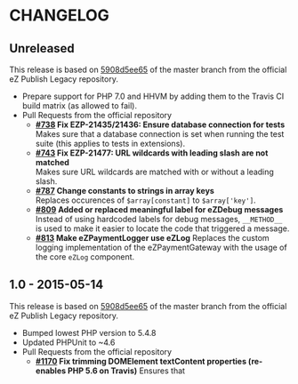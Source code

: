# CHANGELOG

## Unreleased

This release is based on [5908d5ee65](https://github.com/ezsystems/ezpublish-legacy/commit/5908d5ee65)
of the master branch from the official eZ Publish Legacy repository.

* Prepare support for PHP 7.0 and HHVM by adding them to the Travis CI build
  matrix (as allowed to fail).
* Pull Requests from the official repository
  * **[#738](https://github.com/ezsystems/ezpublish-legacy/pull/738) Fix EZP-21435/21436: Ensure database connection for tests**  
    Makes sure that a database connection is set when running the test suite
    (this applies to tests in extensions).
  * **[#743](https://github.com/ezsystems/ezpublish-legacy/pull/743) Fix EZP-21477: URL wildcards with leading slash are not matched**  
    Makes sure URL wildcards are matched with or without a leading slash.
  * **[#787](https://github.com/ezsystems/ezpublish-legacy/pull/787) Change constants to strings in array keys**  
    Replaces occurences of `$array[constant]` to `$array['key']`.
  * **[#809](https://github.com/ezsystems/ezpublish-legacy/pull/809) Added or replaced meaningful label for eZDebug messages**  
    Instead of using hardcoded labels for debug messages, `__METHOD__` is
    used to make it easier to locate the code that triggered a message.
  * **[#813](https://github.com/ezsystems/ezpublish-legacy/pull/813) Make eZPaymentLogger use eZLog** 
    Replaces the custom logging implementation of the eZPaymentGateway with
    the usage of the core `eZLog` component.


## 1.0 - 2015-05-14

This release is based on [5908d5ee65](https://github.com/ezsystems/ezpublish-legacy/commit/5908d5ee65)
of the master branch from the official eZ Publish Legacy repository.

* Bumped lowest PHP version to 5.4.8
* Updated PHPUnit to ~4.6
* Pull Requests from the official repository
  * **[#1170](https://github.com/ezsystems/ezpublish-legacy/pull/1170) Fix trimming DOMElement textContent properties (re-enables PHP 5.6 on Travis)**
    Ensures that 


